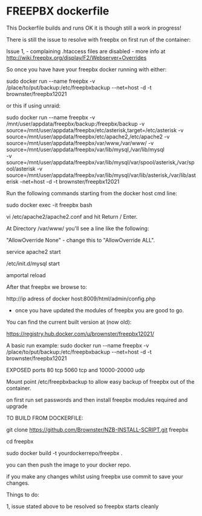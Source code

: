 # FREEPBX dockerfile 

This Dockerfile builds and runs OK it is though still a work in progress!

There is still the issue to resolve with freepbx on first run of the container:

Issue 1, - complaining .htaccess files are disabled - more info at http://wiki.freepbx.org/display/F2/Webserver+Overrides

So once you have have your freepbx docker running with either:

sudo docker run --name freepbx -v /place/to/put/backup:/etc/freepbxbackup --net=host -d -t brownster/freepbx12021

or this if using unraid:

sudo docker run --name freepbx -v /mnt/user/appdata/freepbx/backup:/freepbx/backup -v source=/mnt/user/appdata/freepbx/etc/asterisk,target=/etc/asterisk -v source=/mnt/user/appdata/freepbx/etc/apache2,/etc/apache2 -v source=/mnt/user/appdata/freepbx/var/www,/var/www/ -v source=/mnt/user/appdata/freepbx/var/lib/mysql,/var/lib/mysql \
-v source=/mnt/user/appdata/freepbx/var/lib/mysql/var/spool/asterisk,/var/spool/asterisk -v source=/mnt/user/appdata/freepbx/var/lib/mysql/var/lib/asterisk,/var/lib/asterisk -net=host -d -t brownster/freepbx12021




Run the following commands starting from the docker host cmd line:

sudo docker exec -it freepbx bash

vi /etc/apache2/apache2.conf and hit Return / Enter.

At Directory /var/www/ you'll see a line like the following:

"AllowOverride None" - change this to "AllowOverride ALL".

service apache2 start

/etc/init.d/mysql start

amportal reload

After that freepbx we browse to:

http://ip adress of docker host:8009/html/admin/config.php

- once you have updated the modules of freepbx you are good to go.

You can find the current built version at (now old):

https://registry.hub.docker.com/u/brownster/freepbx12021/

A basic run example:
sudo docker run --name freepbx -v /place/to/put/backup:/etc/freepbxbackup --net=host -d -t brownster/freepbx12021

EXPOSED ports 80 tcp 5060 tcp and 10000-20000 udp

Mount point /etc/freepbxbackup to allow easy backup of freepbx out of the container.

on first run set passwords and then install freepbx modules required and upgrade

TO BUILD FROM DOCKERFILE:

git clone https://github.com/Brownster/NZB-INSTALL-SCRIPT.git freepbx

cd freepbx

sudo docker build -t yourdockerrepo/freepbx .

you can then push the image to your docker repo.

if you make any changes whilst using freepbx use commit to save your changes.


Things to do:

1, issue stated above to be resolved so freepbx starts cleanly

